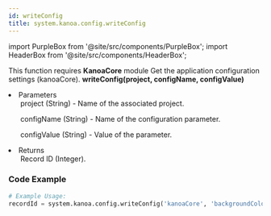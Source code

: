```yaml
---
id: writeConfig
title: system.kanoa.config.writeConfig
---
```


import PurpleBox from '@site/src/components/PurpleBox';
import HeaderBox from '@site/src/components/HeaderBox';

<PurpleBox>This function requires <b>KanoaCore</b> module</PurpleBox>
<HeaderBox header="Description">Get the application configuration settings (kanoaCore).</HeaderBox>
<HeaderBox header="Syntax">
    <b>writeConfig(project, configName, configValue)</b>
    <li>Parameters <br />
        <ul>project (String) - Name of the associated project.</ul>
        <ul>configName (String) - Name of the configuration parameter.</ul>
        <ul>configValue (String) - Value of the parameter.</ul>
    </li>
    <li>Returns <br />
        <ul>Record ID (Integer).</ul>
    </li>
</HeaderBox>

### Code Example

```python
# Example Usage:
recordId = system.kanoa.config.writeConfig('kanoaCore', 'backgroundColor', '#FFFFFF')
